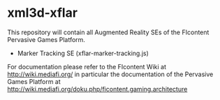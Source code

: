 xml3d-xflar
============

This repository will contain all Augmented Reality SEs of the FIcontent Pervasive Games Platform.
  * Marker Tracking SE (xflar-marker-tracking.js)
  
For documentation please refer to the FIcontent Wiki at http://wiki.mediafi.org/ in particular
the documentation of the Pervasive Games Platform at http://wiki.mediafi.org/doku.php/ficontent.gaming.architecture
